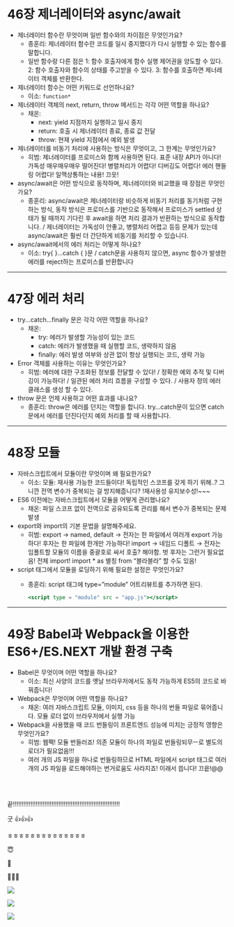 # 46장 제너레이터와 async/await

- 제너레이터 함수란 무엇이며 일반 함수와의 차이점은 무엇인가요?
    - 종훈리: 제너레이터 함수란 코드를 일시 중지했다가 다시 실행할 수 있는 함수를 말합니다.
    - 일반 함수랑 다른 점은 1: 함수 호출자에게 함수 실행 제어권을 양도할 수 있다. 2: 함수 호출자와 함수의 상태를 주고받을 수 있다. 3: 함수를 호출하면 제너레이터 객체를 반환한다.
- 제너레이터 함수는 어떤 키워드로 선언하나요?
    - 이소: `function*`
- 제너레이터 객체의 next, return, throw 메서드는 각각 어떤 역할을 하나요?
    - 채온:
        - next: yield 지점까지 실행하고 일시 중지
        - return: 호출 시 제너레이터 종료, 종료 값 전달
        - throw: 현재 yield 지점에서 예외 발생
- 제너레이터를 비동기 처리에 사용하는 방식은 무엇이고, 그 한계는 무엇인가요?
    - 히범: 제너레이터를 프로미스와 함께 사용하면 된다.
    표준 내장 API가 아니다! 가독성 매우매우매우 떨어진다! 병렬처리가 어렵다! 디버깅도 어렵다! 에러 핸들링 어렵다! 일맥상통하는 내용! 끄읏!
- async/await은 어떤 방식으로 동작하며, 제너레이터와 비교했을 때 장점은 무엇인가요?
    - 종훈리:  async/await은 제너레이터랑 비슷하게 비동기 처리를 동기처럼 구현하는 방식, 동작 방식은 프로미스를 기반으로 동작해서 프로미스가 settled 상태가 될 때까지 기다린 후 await을 하면  처리 결과가 반환하는 방식으로 동작합니다. / 제너레이터는 가독성이 안좋고, 병렬처리 어렵고 등등 문제가 있는데 async/await은 훨씬 더 간단하게 비동기를 처리할 수 있습니다.
- async/await에서의 에러 처리는 어떻게 하나요?
    - 이소: try{ }…catch { }문  / catch문을 사용하지 않으면, async 함수가 발생한 에러를 reject하는 프로미스를 반환합니다

---

# 47장 에러 처리

- try...catch...finally 문은 각각 어떤 역할을 하나요?
    - 채온:
        - try: 에러가 발생할 가능성이 있는 코드
        - catch: 에러가 발생했을 때 실행할 코드, 생략하지 않음
        - finally: 에러 발생 여부와 상관 없이 항상 실행되는 코드, 생략 가능
- Error 객체를 사용하는 이유는 무엇인가요?
    - 히범: 에러에 대한 구조화된 정보를 전달할 수 있다! / 정확한 예외 추적 및 디버깅이 가능하다! / 일관된 에러 처리 흐름을 구성할 수 있다. / 사용자 정의 에러 클래스를 생성 할 수 있다.
- throw 문은 언제 사용하고 어떤 효과를 내나요?
    - 종훈리:  throw은 에러를 던지는 역할을 합니다. try…catch문이 있으면 catch문에서 에러를 던진다던지 예외 처리를 할 때 사용합니다.

---

# 48장 모듈

- 자바스크립트에서 모듈이란 무엇이며 왜 필요한가요?
    - 이소: 모듈: 재사용 가능한 코드들이다! 독립적인 스코프를 갖게 하기 위해..? 그니깐 전역 변수가 중복되는 걸 방지해줍니다? !재사용성 유지보수성!~~~
- ES6 이전에는 자바스크립트에서 모듈을 어떻게 관리했나요?
    - 채온: 파일 스코프 없이 전역으로 공유되도록 관리를 해서 변수가 중복되는 문제 발생
- export와 import의 기본 문법을 설명해주세요.
    - 히범: export → named, default  → 전자는 한 파일에서 여러개 export 가능하다! 후자는 한 파일에 한개만 가능하다!
    import → 네임드 디폴트 → 전자는 임폴트할 모듈의 이름을 중괄호로 싸서 호출? 해야함. 벗 후자는 그런거 필요없음!
    전체 import! import * as 별칭 from “블라블라” 할 수도 있음!
- script 태그에서 모듈을 로딩하기 위해 필요한 설정은 무엇인가요?
    - 종훈리:  script 태그에 type=”module” 어트리뷰트를 추가하면 된다.
        
        ```jsx
        <script type = "module" src = "app.js"></script>
        ```
        

---

# 49장 **Babel과 Webpack을 이용한 ES6+/ES.NEXT 개발 환경 구축**

- Babel은 무엇이며 어떤 역할을 하나요?
    - 이소: 최신 사양의 코드를 옛날 브라우저에서도 동작 가능하게 ES5의 코드로 바꿔줍니다!
- Webpack은 무엇이며 어떤 역할을 하나요?
    - 채온: 여러 자바스크립트 모듈, 이미지, css 등을 하나의 번들 파일로 묶어줍니다. 모듈 로더 없이 브라우저에서 실행 가능
- Webpack을 사용했을 때 코드 번들링이 프론트엔드 성능에 미치는 긍정적 영향은 무엇인가요?
    - 히범: 웹팩! 모듈 번들러죠! 의존 모듈이 하나의 파일로 번들링되무ㅡ로 별도의 로더가 필요없음!!!
    - 여러 개의 JS 파일을 하나로 번들링하므로 HTML 파일에서 script 태그로 여러개의 JS 파일을 로드해야하는 번거로움도 사라지죠! 이래서 씁니다! 끄읕!@@

<br/>
<br/>



끝!!!!!!!!!!!!!!!!!!!!!!!!!!!!!!!!!!!!!!!!!!!!!!!!!!!!!!!!!!!!!

굿 👍👍👍

ㅎㅎㅎㅎㅎㅎㅎㅎㅎㅎㅎㅎㅎㅎ

😇

🤗

🏊🏻‍♂️

![](https://media1.giphy.com/media/v1.Y2lkPTc5NDFmZGM2M2loamR0dTc0Z3d1bTh2NnhuZXpjMGk5NHhiZ2t3YmVmaGZpYnNkYSZlcD12MV9naWZzX3NlYXJjaCZjdD1n/APHFMUIaTnLIA/giphy.gif)

![](https://media1.giphy.com/media/v1.Y2lkPTc5NDFmZGM2MnR5enE2b2ZhMDJoZGVvb3J4MXBnMzgzZ2RyZTByMHkzazllOG4zNSZlcD12MV9naWZzX3NlYXJjaCZjdD1n/11sBLVxNs7v6WA/giphy.gif)

![](https://media2.giphy.com/media/v1.Y2lkPTc5NDFmZGM2N3M1YXU1NWdueWY2cDN3ZG9wYmJnNjZjbmlhaWY5czl4NG9iNW1oNiZlcD12MV9naWZzX3NlYXJjaCZjdD1n/QBC5foQmcOkdq/giphy.gif)

